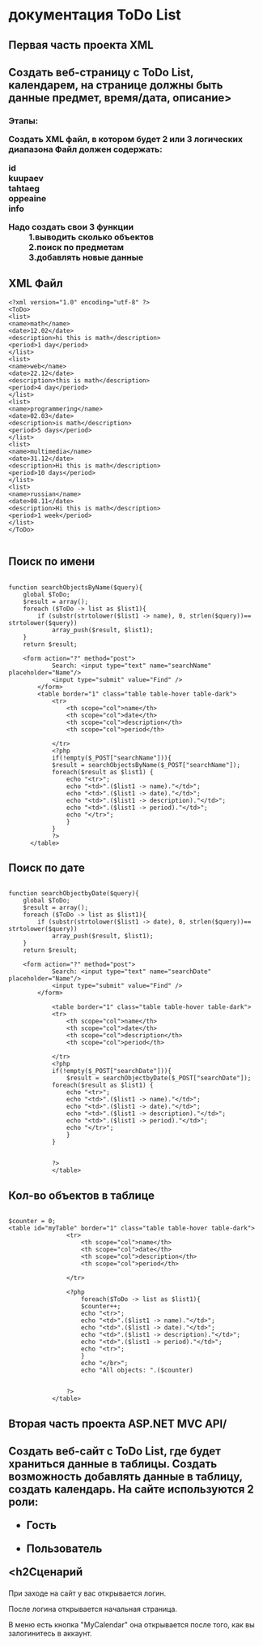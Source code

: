 <h1>документация ToDo List</h1>
<h2>Первая часть проекта XML<h2/>
  <h2>Создать веб-страницу с ToDo List, календарем, на странице должны быть данные предмет, время/дата, описание><h3/>
  Этапы:

Создать XML файл, в котором будет 2 или 3 логических диапазона
Файл должен содержать: 
<dl>
  <dt>id</dt>
  <dt>kuupaev</dt>
  <dt>tahtaeg</dt>
  <dt>oppeaine</dt>
  <dt>info</dt>
</dl>

<dl>
<dt>Надо создать свои 3 функции<dt/>
<dd>1.выводить сколько объектов</dd>
<dd>2.поиск по предметам</dd>
<dd>3.добавлять новые данные</dd>
</dl>

<h2>XML Файл</h2>

```
<?xml version="1.0" encoding="utf-8" ?>
<ToDo>
<list>
<name>math</name>
<date>12.02</date>
<description>hi this is math</description>
<period>1 day</period>
</list>
<list>
<name>web</name>
<date>22.12</date>
<description>this is math</description>
<period>4 day</period>
</list>
<list>
<name>programmering</name>
<date>02.03</date>
<description>is math</description>
<period>5 days</period>
</list>
<list>
<name>multimedia</name>
<date>31.12</date>
<description>Hi this is math</description>
<period>10 days</period>
</list>
<list>
<name>russian</name>
<date>08.11</date>
<description>Hi this is math</description>
<period>1 week</period>
</list>
</ToDo>


```


<h2>Поиск по имени</h2>

```

function searchObjectsByName($query){
    global $ToDo;
    $result = array();
    foreach ($ToDo -> list as $list1){
        if (substr(strtolower($list1 -> name), 0, strlen($query))== strtolower($query))
            array_push($result, $list1);
    }
    return $result;
    
    <form action="?" method="post">
            Search: <input type="text" name="searchName" placeholder="Name"/>
            <input type="submit" value="Find" />
        </form>
        <table border="1" class="table table-hover table-dark">
            <tr>
                <th scope="col">name</th>
                <th scope="col">date</th>
                <th scope="col">description</th>
				<th scope="col">period</th>
                
            </tr>
            <?php
            if(!empty($_POST["searchName"])){
            $result = searchObjectsByName($_POST["searchName"]);
            foreach($result as $list1) {
                echo "<tr>";
                echo "<td>".($list1 -> name)."</td>";
                echo "<td>".($list1 -> date)."</td>";
                echo "<td>".($list1 -> description)."</td>";
				echo "<td>".($list1 -> period)."</td>";
                echo "</tr>";
                }
            }
            ?>
      </table>
```

<h2>Поиск по дате</h2>

```

function searchObjectbyDate($query){
    global $ToDo;
    $result = array();
    foreach ($ToDo -> list as $list1){
        if (substr(strtolower($list1 -> date), 0, strlen($query))== strtolower($query))
            array_push($result, $list1);
    }
    return $result;
    
    <form action="?" method="post">
            Search: <input type="text" name="searchDate" placeholder="Name"/>
            <input type="submit" value="Find" />
        </form>
			
			<table border="1" class="table table-hover table-dark">
            <tr>
                <th scope="col">name</th>
                <th scope="col">date</th>
                <th scope="col">description</th>
				<th scope="col">period</th>
                
            </tr>
			<?php
			if(!empty($_POST["searchDate"])){
				$result = searchObjectbyDate($_POST["searchDate"]);
            foreach($result as $list1) {
                echo "<tr>";
                echo "<td>".($list1 -> name)."</td>";
                echo "<td>".($list1 -> date)."</td>";
                echo "<td>".($list1 -> description)."</td>";
				echo "<td>".($list1 -> period)."</td>";
                echo "</tr>";
                }
			}
			
			
			?>
			</table>
```

<h2>Кол-во объектов в таблице</h2>

```

$counter = 0;
<table id="myTable" border="1" class="table table-hover table-dark">
				<tr>
					<th scope="col">name</th>
					<th scope="col">date</th>
					<th scope="col">description</th>
					<th scope="col">period</th>

				</tr>
				
				<?php	  
					foreach($ToDo -> list as $list1){
					$counter++;
					echo "<tr>";
					echo "<td>".($list1 -> name)."</td>";
					echo "<td>".($list1 -> date)."</td>";
					echo "<td>".($list1 -> description)."</td>";
					echo "<td>".($list1 -> period)."</td>";
					echo "<tr>";
					}
					echo "</br>";
					echo "All objects: ".($counter) 
					
				
				?>
			</table>
```

<h2>Вторая часть проекта ASP.NET MVC API/<h2>
  Создать веб-сайт с ToDo List, где будет храниться данные в таблицы. Создать возможность добавлять данные в таблицу, создать календарь.
  На сайте используются 2 роли:
  
  * Гость
  
  * Пользователь
  
  <h2Сценарий</h2>
  
  При заходе на сайт у вас открывается логин.
  
  После логина открывается начальная страница.
  
  В меню есть кнопка "MyCalendar" она открывается после того, как вы залогинитесь в аккаунт. 
 
  
  





